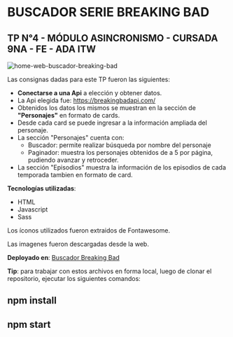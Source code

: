 # BUSCADOR SERIE BREAKING BAD 
## TP N°4 - MÓDULO ASINCRONISMO - CURSADA 9NA - FE - ADA ITW
![home-web-buscador-breaking-bad](./assets/home-web.png)

Las consignas dadas para este TP fueron las siguientes:

- **Conectarse a una Api** a elección y obtener datos.
- La Api elegida fue: https://breakingbadapi.com/
- Obtenidos los datos los mismos se muestran en la sección de **"Personajes"** en formato de cards.
- Desde cada card se puede ingresar a la información ampliada del personaje.
- La sección "Personajes" cuenta con:
    * Buscador: permite realizar búsqueda por nombre del personaje
    * Paginador: muestra los personajes obtenidos de a 5 por página, pudiendo avanzar y retroceder.
- La sección "Episodios" muestra la información de los episodios de cada temporada tambien en formato de card.

**Tecnologías utilizadas**:
- HTML
- Javascript
- Sass

Los íconos utilizados fueron extraidos de Fontawesome.

Las imagenes fueron descargadas desde la web.

**Deployado en**: [Buscador Breaking Bad](https://sandramuraca.github.io/apirest-breaking-bad/)

**Tip**: para trabajar con estos archivos en forma local, luego de clonar el repositorio, ejecutar los siguientes comandos:

## npm install
## npm start

